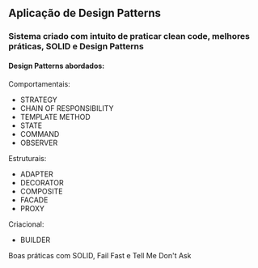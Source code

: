 ## Aplicação de Design Patterns

### Sistema criado com intuito de praticar clean code, melhores práticas, SOLID e Design Patterns

#### Design Patterns abordados:

Comportamentais:
- STRATEGY
- CHAIN OF RESPONSIBILITY
- TEMPLATE METHOD
- STATE
- COMMAND
- OBSERVER

Estruturais:
- ADAPTER
- DECORATOR
- COMPOSITE
- FACADE
- PROXY

Criacional:
- BUILDER

Boas práticas com SOLID, Fail Fast e Tell Me Don't Ask

